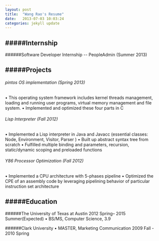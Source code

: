 ```yaml
---
layout: post
title:  "Wang Rao's Resume"
date:   2013-07-03 10:03:24
categories: jekyll update
---
```

  
#####Internship
------------------------------------------------------------------
######Software Developer Internship -- PeopleAdmin    (Summer 2013)  
    
#####Projects
------------------------------------------------------------------
<h6>pintos OS implementation      (Spring 2013)</h6>
• This operating system framework includes kernel threads management, 
  loading and running user programs, virtual memory management and file system.  
• Implemented and optimized these four parts in C  
   

<h6>Lisp Interpreter   (Fall 2012)</h6>
• Implemented a Lisp interpreter in Java and Javacc (essential classes: Node, Environment, Visitor, Parser )  
• Built up abstract syntax tree from scratch  
• Fulfilled multiple binding and parameters, recursion, static/dynamic scoping and preloaded functions  
   
<h6>Y86 Processor Optimization  (Fall 2012)</h6>
 • Implemented a CPU architecture with 5-phases pipeline
 • Optimized the CPE of an assembly code by leveraging pipelining behavior of particular instruction set
 architecture

#####Education
------------------------------------------------------------------
######The University of Texas at Austin    2012 Spring– 2015 Summer(Expected)
 • BS/MS, Computer Science, 3.9  
  
######Clark University
 • MASTER, Marketing Communication 2009 Fall - 2010 Spring
  
